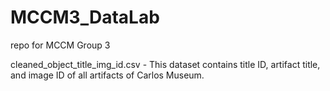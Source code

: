 # MCCM3_DataLab
repo for MCCM Group 3

cleaned_object_title_img_id.csv - This dataset contains title ID, artifact title, and image ID of all artifacts of Carlos Museum.
